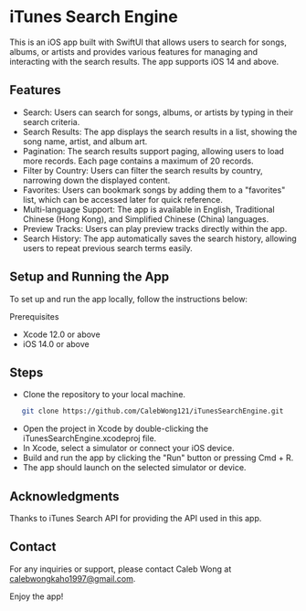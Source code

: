 # iTunes Search Engine

This is an iOS app built with SwiftUI that allows users to search for songs, albums, or artists and provides various features for managing and interacting with the search results. The app supports iOS 14 and above.

## Features

* Search: Users can search for songs, albums, or artists by typing in their search criteria.
* Search Results: The app displays the search results in a list, showing the song name, artist, and album art.
* Pagination: The search results support paging, allowing users to load more records. Each page contains a maximum of 20 records.
* Filter by Country: Users can filter the search results by country, narrowing down the displayed content.
* Favorites: Users can bookmark songs by adding them to a "favorites" list, which can be accessed later for quick reference.
* Multi-language Support: The app is available in English, Traditional Chinese (Hong Kong), and Simplified Chinese (China) languages.
* Preview Tracks: Users can play preview tracks directly within the app.
* Search History: The app automatically saves the search history, allowing users to repeat previous search terms easily.

## Setup and Running the App

To set up and run the app locally, follow the instructions below:

Prerequisites

* Xcode 12.0 or above
* iOS 14.0 or above

## Steps

- Clone the repository to your local machine.
 
 ```bash
    git clone https://github.com/CalebWong121/iTunesSearchEngine.git
 ```
- Open the project in Xcode by double-clicking the iTunesSearchEngine.xcodeproj file.
- In Xcode, select a simulator or connect your iOS device.
- Build and run the app by clicking the "Run" button or pressing Cmd + R.
- The app should launch on the selected simulator or device.
          
## Acknowledgments

Thanks to iTunes Search API for providing the API used in this app.

## Contact

For any inquiries or support, please contact Caleb Wong at calebwongkaho1997@gmail.com.

Enjoy the app!

